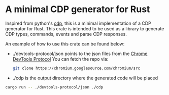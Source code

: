 # A minimal CDP generator for Rust

Inspired from python's [cdp](https://py-cdp.readthedocs.io/en/latest/), this is a minimal implementation of a CDP generator for Rust.
This crate is intended to be used as a library to generate CDP types, commands, events and parse CDP responses.

An example of how to use this crate can be found below:

* ./devtools-protocol/json points to the json files from the
    [Chrome DevTools Protocol](https://chromium.googlesource.com/chromium/src/+/master/third_party/blink/renderer/core/inspector/protocol.json)
    You can fetch the repo via:
    ```bash
    git clone https://chromium.googlesource.com/chromium/src
    ```
* ./cdp is the output directory where the generated code will be placed

```bash
cargo run -- ./devtools-protocol/json ./cdp
```
